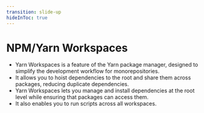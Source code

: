 ```yaml
---
transition: slide-up
hideInToc: true
---
```


# NPM/Yarn Workspaces
- Yarn Workspaces is a feature of the Yarn package manager, designed to simplify the development workflow for monorepositories.
- It allows you to hoist dependencies to the root and share them across packages, reducing duplicate dependencies.
- Yarn Workspaces lets you manage and install dependencies at the root level while ensuring that packages can access them.
- It also enables you to run scripts across all workspaces.
